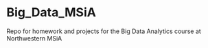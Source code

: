 # Big_Data_MSiA
Repo for homework and projects for the Big Data Analytics course at Northwestern MSiA

